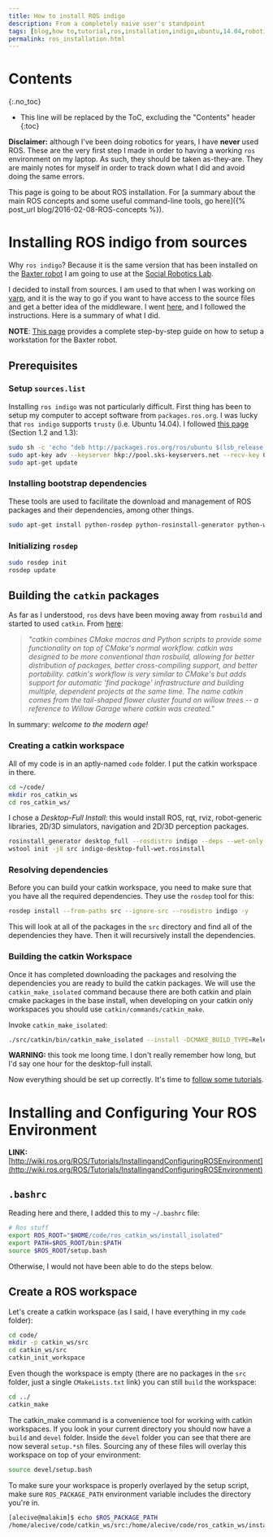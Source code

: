 ```yaml
---
title: How to install ROS indigo
description: From a completely naive user's standpoint
tags: [blog,how to,tutorial,ros,installation,indigo,ubuntu,14.04,robotics,baxter,simulator]
permalink: ros_installation.html
---
```


# Contents
{:.no_toc}

* This line will be replaced by the ToC, excluding the "Contents" header
{:toc}

**Disclaimer:** although I've been doing robotics for years, I have **never** used ROS. These are the very first step I made in order to having a working `ros` environment on my laptop. As such, they should be taken as-they-are. They are mainly notes for myself in order to track down what I did and avoid doing the same errors.

This page is going to be about ROS installation. For [a summary about the main ROS concepts and some useful command-line tools, go here]({% post_url blog/2016-02-08-ROS-concepts %}).

# Installing ROS indigo from sources

Why `ros indigo`? Because it is the same version that has been installed on the [Baxter robot](http://sdk.rethinkrobotics.com/wiki/Main_Page) I am going to use at the [Social Robotics Lab](http://scazlab.yale.edu/).

I decided to install from sources. I am used to that when I was working on [yarp](https://github.com/robotology/yarp), and it is the way to go if you want to have access to the source files and get a better idea of the middleware. I went [here](http://wiki.ros.org/indigo/Installation/Source), and I followed the instructions. Here is a summary of what I did.

**NOTE**: [This page](http://sdk.rethinkrobotics.com/wiki/Workstation_Setup#Step_3:_Create_Baxter_Development_Workspace) provides a complete step-by-step guide on how to setup a workstation for the Baxter robot.

## Prerequisites

### Setup `sources.list`
Installing `ros indigo` was not particularly difficult. First thing has been to setup my computer to accept software from `packages.ros.org`. I was lucky that `ros indigo` supports `trusty` (i.e. Ubuntu 14.04). I followed [this page](http://wiki.ros.org/indigo/Installation/Ubuntu#indigo.2BAC8-Installation.2BAC8-Sources.Setup_your_sources.list) (Section 1.2 and 1.3):

~~~bash
sudo sh -c 'echo "deb http://packages.ros.org/ros/ubuntu $(lsb_release -sc) main" > /etc/apt/sources.list.d/ros-latest.list'
sudo apt-key adv --keyserver hkp://pool.sks-keyservers.net --recv-key 0xB01FA116
sudo apt-get update
~~~

### Installing bootstrap dependencies

These tools are used to facilitate the download and management of ROS packages and their dependencies, among other things.

~~~bash
sudo apt-get install python-rosdep python-rosinstall-generator python-wstool python-rosinstall build-essential
~~~

### Initializing `rosdep`

~~~bash
sudo rosdep init
rosdep update
~~~

## Building the `catkin` packages
As far as I understood, `ros` devs have been moving away from `rosbuild` and started to used `catkin`. From [here](http://wiki.ros.org/catkin/conceptual_overview):

  > _"catkin combines CMake macros and Python scripts to provide some functionality on top of CMake's normal workflow. catkin was designed to be more conventional than rosbuild, allowing for better distribution of packages, better cross-compiling support, and better portability. catkin's workflow is very similar to CMake's but adds support for automatic 'find package' infrastructure and building multiple, dependent projects at the same time.
  The name catkin comes from the tail-shaped flower cluster found on willow trees -- a reference to Willow Garage where catkin was created."_

In summary: _welcome to the modern age!_

### Creating a catkin workspace

All of my code is in an aptly-named `code` folder. I put the catkin workspace in there.

~~~bash
cd ~/code/
mkdir ros_catkin_ws
cd ros_catkin_ws/
~~~

I chose a _Desktop-Full Install_: this would install ROS, rqt, rviz, robot-generic libraries, 2D/3D simulators, navigation and 2D/3D perception packages.

~~~bash
rosinstall_generator desktop_full --rosdistro indigo --deps --wet-only --tar > indigo-desktop-full-wet.rosinstall
wstool init -j8 src indigo-desktop-full-wet.rosinstall
~~~

### Resolving dependencies
Before you can build your catkin workspace, you need to make sure that you have all the required dependencies. They use the `rosdep` tool for this:

~~~bash
rosdep install --from-paths src --ignore-src --rosdistro indigo -y
~~~

This will look at all of the packages in the `src` directory and find all of the dependencies they have. Then it will recursively install the dependencies.

### Building the catkin Workspace

Once it has completed downloading the packages and resolving the dependencies you are ready to build the catkin packages. We will use the `catkin_make_isolated` command because there are both catkin and plain cmake packages in the base install, when developing on your catkin only workspaces you should use `catkin/commands/catkin_make`.

Invoke `catkin_make_isolated`:

~~~bash
./src/catkin/bin/catkin_make_isolated --install -DCMAKE_BUILD_TYPE=Release
~~~

**WARNING:** this took me loong time. I don't really remember how long, but I'd say one hour for the desktop-full install.

Now everything should be set up correctly. It's time to [follow some tutorials](http://wiki.ros.org/ROS/Tutorials).

# Installing and Configuring Your ROS Environment

**LINK:** [http://wiki.ros.org/ROS/Tutorials/InstallingandConfiguringROSEnvironment](http://wiki.ros.org/ROS/Tutorials/InstallingandConfiguringROSEnvironment)

## `.bashrc`

Reading here and there, I added this to my `~/.bashrc` file:

~~~bash
# Ros stuff
export ROS_ROOT="$HOME/code/ros_catkin_ws/install_isolated"
export PATH=$ROS_ROOT/bin:$PATH
source $ROS_ROOT/setup.bash
~~~

Otherwise, I would not have been able to do the steps below.

## Create a ROS workspace

Let's create a catkin workspace (as I said, I have everything in my `code` folder):

~~~bash
cd code/
mkdir -p catkin_ws/src
cd catkin_ws/src
catkin_init_workspace
~~~

Even though the workspace is empty (there are no packages in the `src` folder, just a single `CMakeLists.txt` link) you can still `build` the workspace:
~~~bash
cd ../
catkin_make
~~~

The catkin_make command is a convenience tool for working with catkin workspaces. If you look in your current directory you should now have a `build` and `devel` folder. Inside the `devel` folder you can see that there are now several `setup.*sh` files. Sourcing any of these files will overlay this workspace on top of your environment:

~~~bash
source devel/setup.bash
~~~

To make sure your workspace is properly overlayed by the setup script, make sure `ROS_PACKAGE_PATH` environment variable includes the directory you're in.

~~~bash
[alecive@malakim]$ echo $ROS_PACKAGE_PATH
/home/alecive/code/catkin_ws/src:/home/alecive/code/ros_catkin_ws/install_isolated/share:/home/alecive/code/ros_catkin_ws/install_isolated/stacks
~~~


